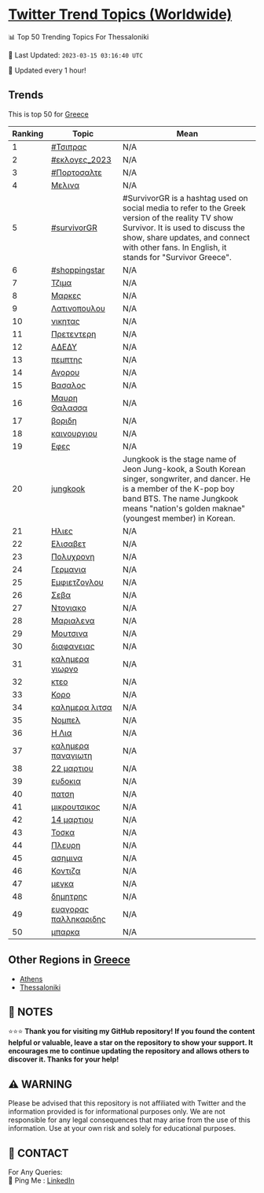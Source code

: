 [Twitter Trend Topics (Worldwide)](https://github.com/ErcinDedeoglu/Twitter-Trend-Topics)
==========


📊 Top 50 Trending Topics For Thessaloniki

📆 Last Updated: `2023-03-15 03:16:40 UTC`

🔧 Updated every 1 hour!


## Trends

This is top 50 for [Greece](</Greece>)

| Ranking | Topic | Mean |
| ------- | ------------ | ------------ |
| 1 | [#Τσιπρας](http://twitter.com/search?q=%23%ce%a4%cf%83%ce%b9%cf%80%cf%81%ce%b1%cf%82) | N/A |
| 2 | [#εκλογες_2023](http://twitter.com/search?q=%23%ce%b5%ce%ba%ce%bb%ce%bf%ce%b3%ce%b5%cf%82_2023) | N/A |
| 3 | [#Πορτοσαλτε](http://twitter.com/search?q=%23%ce%a0%ce%bf%cf%81%cf%84%ce%bf%cf%83%ce%b1%ce%bb%cf%84%ce%b5) | N/A |
| 4 | [Μελινα](http://twitter.com/search?q=%ce%9c%ce%b5%ce%bb%ce%b9%ce%bd%ce%b1) | N/A |
| 5 | [#survivorGR](http://twitter.com/search?q=%23survivorGR) | #SurvivorGR is a hashtag used on social media to refer to the Greek version of the reality TV show Survivor. It is used to discuss the show, share updates, and connect with other fans. In English, it stands for "Survivor Greece". |
| 6 | [#shoppingstar](http://twitter.com/search?q=%23shoppingstar) | N/A |
| 7 | [Τζιμα](http://twitter.com/search?q=%ce%a4%ce%b6%ce%b9%ce%bc%ce%b1) | N/A |
| 8 | [Μαρκες](http://twitter.com/search?q=%ce%9c%ce%b1%cf%81%ce%ba%ce%b5%cf%82) | N/A |
| 9 | [Λατινοπουλου](http://twitter.com/search?q=%ce%9b%ce%b1%cf%84%ce%b9%ce%bd%ce%bf%cf%80%ce%bf%cf%85%ce%bb%ce%bf%cf%85) | N/A |
| 10 | [νικητας](http://twitter.com/search?q=%ce%bd%ce%b9%ce%ba%ce%b7%cf%84%ce%b1%cf%82) | N/A |
| 11 | [Πρετεντερη](http://twitter.com/search?q=%ce%a0%cf%81%ce%b5%cf%84%ce%b5%ce%bd%cf%84%ce%b5%cf%81%ce%b7) | N/A |
| 12 | [ΑΔΕΔΥ](http://twitter.com/search?q=%ce%91%ce%94%ce%95%ce%94%ce%a5) | N/A |
| 13 | [πεμπτης](http://twitter.com/search?q=%cf%80%ce%b5%ce%bc%cf%80%cf%84%ce%b7%cf%82) | N/A |
| 14 | [Αγορου](http://twitter.com/search?q=%ce%91%ce%b3%ce%bf%cf%81%ce%bf%cf%85) | N/A |
| 15 | [Βασαλος](http://twitter.com/search?q=%ce%92%ce%b1%cf%83%ce%b1%ce%bb%ce%bf%cf%82) | N/A |
| 16 | [Μαυρη Θαλασσα](http://twitter.com/search?q=%ce%9c%ce%b1%cf%85%cf%81%ce%b7+%ce%98%ce%b1%ce%bb%ce%b1%cf%83%cf%83%ce%b1) | N/A |
| 17 | [βοριδη](http://twitter.com/search?q=%ce%b2%ce%bf%cf%81%ce%b9%ce%b4%ce%b7) | N/A |
| 18 | [καινουργιου](http://twitter.com/search?q=%ce%ba%ce%b1%ce%b9%ce%bd%ce%bf%cf%85%cf%81%ce%b3%ce%b9%ce%bf%cf%85) | N/A |
| 19 | [Εφες](http://twitter.com/search?q=%ce%95%cf%86%ce%b5%cf%82) | N/A |
| 20 | [jungkook](http://twitter.com/search?q=jungkook) | Jungkook is the stage name of Jeon Jung-kook, a South Korean singer, songwriter, and dancer. He is a member of the K-pop boy band BTS. The name Jungkook means "nation's golden maknae" (youngest member) in Korean. |
| 21 | [Ηλιες](http://twitter.com/search?q=%ce%97%ce%bb%ce%b9%ce%b5%cf%82) | N/A |
| 22 | [Ελισαβετ](http://twitter.com/search?q=%ce%95%ce%bb%ce%b9%cf%83%ce%b1%ce%b2%ce%b5%cf%84) | N/A |
| 23 | [Πολυχρονη](http://twitter.com/search?q=%ce%a0%ce%bf%ce%bb%cf%85%cf%87%cf%81%ce%bf%ce%bd%ce%b7) | N/A |
| 24 | [Γερμανια](http://twitter.com/search?q=%ce%93%ce%b5%cf%81%ce%bc%ce%b1%ce%bd%ce%b9%ce%b1) | N/A |
| 25 | [Εμφιετζογλου](http://twitter.com/search?q=%ce%95%ce%bc%cf%86%ce%b9%ce%b5%cf%84%ce%b6%ce%bf%ce%b3%ce%bb%ce%bf%cf%85) | N/A |
| 26 | [Σεβα](http://twitter.com/search?q=%ce%a3%ce%b5%ce%b2%ce%b1) | N/A |
| 27 | [Ντογιακο](http://twitter.com/search?q=%ce%9d%cf%84%ce%bf%ce%b3%ce%b9%ce%b1%ce%ba%ce%bf) | N/A |
| 28 | [Μαριαλενα](http://twitter.com/search?q=%ce%9c%ce%b1%cf%81%ce%b9%ce%b1%ce%bb%ce%b5%ce%bd%ce%b1) | N/A |
| 29 | [Μουτσινα](http://twitter.com/search?q=%ce%9c%ce%bf%cf%85%cf%84%cf%83%ce%b9%ce%bd%ce%b1) | N/A |
| 30 | [διαφανειας](http://twitter.com/search?q=%ce%b4%ce%b9%ce%b1%cf%86%ce%b1%ce%bd%ce%b5%ce%b9%ce%b1%cf%82) | N/A |
| 31 | [καλημερα γιωργο](http://twitter.com/search?q=%ce%ba%ce%b1%ce%bb%ce%b7%ce%bc%ce%b5%cf%81%ce%b1+%ce%b3%ce%b9%cf%89%cf%81%ce%b3%ce%bf) | N/A |
| 32 | [κτεο](http://twitter.com/search?q=%ce%ba%cf%84%ce%b5%ce%bf) | N/A |
| 33 | [Κορο](http://twitter.com/search?q=%ce%9a%ce%bf%cf%81%ce%bf) | N/A |
| 34 | [καλημερα λιτσα](http://twitter.com/search?q=%ce%ba%ce%b1%ce%bb%ce%b7%ce%bc%ce%b5%cf%81%ce%b1+%ce%bb%ce%b9%cf%84%cf%83%ce%b1) | N/A |
| 35 | [Νομπελ](http://twitter.com/search?q=%ce%9d%ce%bf%ce%bc%cf%80%ce%b5%ce%bb) | N/A |
| 36 | [Η Λια](http://twitter.com/search?q=%ce%97+%ce%9b%ce%b9%ce%b1) | N/A |
| 37 | [καλημερα παναγιωτη](http://twitter.com/search?q=%ce%ba%ce%b1%ce%bb%ce%b7%ce%bc%ce%b5%cf%81%ce%b1+%cf%80%ce%b1%ce%bd%ce%b1%ce%b3%ce%b9%cf%89%cf%84%ce%b7) | N/A |
| 38 | [22 μαρτιου](http://twitter.com/search?q=22+%ce%bc%ce%b1%cf%81%cf%84%ce%b9%ce%bf%cf%85) | N/A |
| 39 | [ευδοκια](http://twitter.com/search?q=%ce%b5%cf%85%ce%b4%ce%bf%ce%ba%ce%b9%ce%b1) | N/A |
| 40 | [πατση](http://twitter.com/search?q=%cf%80%ce%b1%cf%84%cf%83%ce%b7) | N/A |
| 41 | [μικρουτσικος](http://twitter.com/search?q=%ce%bc%ce%b9%ce%ba%cf%81%ce%bf%cf%85%cf%84%cf%83%ce%b9%ce%ba%ce%bf%cf%82) | N/A |
| 42 | [14 μαρτιου](http://twitter.com/search?q=14+%ce%bc%ce%b1%cf%81%cf%84%ce%b9%ce%bf%cf%85) | N/A |
| 43 | [Τοσκα](http://twitter.com/search?q=%ce%a4%ce%bf%cf%83%ce%ba%ce%b1) | N/A |
| 44 | [Πλευρη](http://twitter.com/search?q=%ce%a0%ce%bb%ce%b5%cf%85%cf%81%ce%b7) | N/A |
| 45 | [ασημινα](http://twitter.com/search?q=%ce%b1%cf%83%ce%b7%ce%bc%ce%b9%ce%bd%ce%b1) | N/A |
| 46 | [Κοντιζα](http://twitter.com/search?q=%ce%9a%ce%bf%ce%bd%cf%84%ce%b9%ce%b6%ce%b1) | N/A |
| 47 | [μεγκα](http://twitter.com/search?q=%ce%bc%ce%b5%ce%b3%ce%ba%ce%b1) | N/A |
| 48 | [δημητρης](http://twitter.com/search?q=%ce%b4%ce%b7%ce%bc%ce%b7%cf%84%cf%81%ce%b7%cf%82) | N/A |
| 49 | [ευαγορας παλληκαριδης](http://twitter.com/search?q=%ce%b5%cf%85%ce%b1%ce%b3%ce%bf%cf%81%ce%b1%cf%82+%cf%80%ce%b1%ce%bb%ce%bb%ce%b7%ce%ba%ce%b1%cf%81%ce%b9%ce%b4%ce%b7%cf%82) | N/A |
| 50 | [μπαρκα](http://twitter.com/search?q=%ce%bc%cf%80%ce%b1%cf%81%ce%ba%ce%b1) | N/A |



## Other Regions in [Greece](</Greece>)

* [Athens](</Greece/Athens.md>)
* [Thessaloniki](</Greece/Thessaloniki.md>)



## 📝 NOTES

⭐⭐⭐ **Thank you for visiting my GitHub repository! If you found the content helpful or valuable, leave a star on the repository to show your support. It encourages me to continue updating the repository and allows others to discover it. Thanks for your help!**


## ⚠️ WARNING

Please be advised that this repository is not affiliated with Twitter and the information provided is for informational purposes only. We are not responsible for any legal consequences that may arise from the use of this information. Use at your own risk and solely for educational purposes.


## 📨 CONTACT

 For Any Queries:  
            🏓 Ping Me : [LinkedIn](https://www.linkedin.com/in/ercindedeoglu/)
